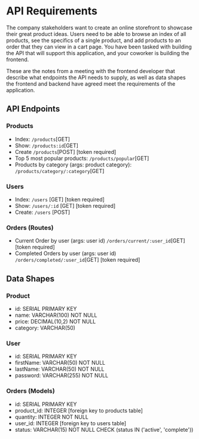 # API Requirements

The company stakeholders want to create an online storefront to showcase their great product ideas. Users need to be able to browse an index of all products, see the specifics of a single product, and add products to an order that they can view in a cart page. You have been tasked with building the API that will support this application, and your coworker is building the frontend.

These are the notes from a meeting with the frontend developer that describe what endpoints the API needs to supply, as well as data shapes the frontend and backend have agreed meet the requirements of the application.

## API Endpoints

### Products

- Index: `/products`[GET]
- Show: `/products:id`[GET]
- Create `/products`[POST] [token required]
- Top 5 most popular products: `/products/popular`[GET]
- Products by category (args: product category): `/products/category/:category`[GET]

### Users

- Index: `/users` [GET] [token required]
- Show: `/users/:id` [GET] [token required]
- Create: `/users` [POST]

### Orders (Routes)

- Current Order by user (args: user id) `/orders/current/:user_id`[GET] [token required]
- Completed Orders by user (args: user id) `/orders/completed/:user_id`[GET] [token required]

## Data Shapes

### Product

- id: SERIAL PRIMARY KEY
- name: VARCHAR(100) NOT NULL
- price: DECIMAL(10,2) NOT NULL
- category: VARCHAR(50)

### User

- id: SERIAL PRIMARY KEY
- firstName: VARCHAR(50) NOT NULL
- lastName: VARCHAR(50) NOT NULL
- password: VARCHAR(255) NOT NULL

### Orders (Models)

- id: SERIAL PRIMARY KEY
- product_id: INTEGER [foreign key to products table]
- quantity: INTEGER NOT NULL
- user_id: INTEGER [foreign key to users table]
- status: VARCHAR(15) NOT NULL CHECK (status IN ('active', 'complete'))
